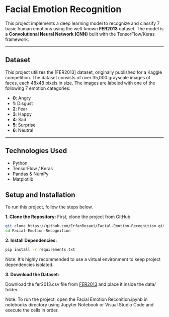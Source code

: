 # Facial Emotion Recognition

This project implements a deep learning model to recognize and classify 7 basic human emotions using the well-known **FER2013** dataset. The model is a **Convolutional Neural Network (CNN)** built with the TensorFlow/Keras framework.

---

## Dataset

This project utilizes the [FER2013] dataset, originally published for a Kaggle competition. The dataset consists of over 35,000 grayscale images of faces, each 48x48 pixels in size. The images are labeled with one of the following 7 emotion categories:

- **0**: Angry
- **1**: Disgust
- **2**: Fear
- **3**: Happy
- **4**: Sad
- **5**: Surprise
- **6**: Neutral

---

## Technologies Used

- Python
- TensorFlow / Keras
- Pandas & NumPy
- Matplotlib

## Setup and Installation

To run this project, follow the steps below.

**1. Clone the Repository:**
First, clone the project from GitHub:
```bash
git clone https://github.com/ErfanRezaei/Facial-Emotion-Recognition.git
cd Facial-Emotion-Recognition
```
**2. Install Dependencies:**
```bash
pip install -r requirements.txt
```
Note: It's highly recommended to use a virtual environment to keep project dependencies isolated.

**3. Download the Dataset:**

Download the fer2013.csv file from [FER2013](https://www.kaggle.com/datasets/nicolejyt/facialexpressionrecognition) and place it inside the data/ folder.

Note: To run the project, open the Facial Emotion Reconition.ipynb in notebooks directory using Jupyter Notebook or Visual Studio Code and execute the cells in order.
